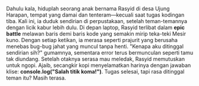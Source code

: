 Dahulu kala, hiduplah seorang anak bernama Rasyid di desa Ujung Harapan, tempat yang damai dan tenteram—kecuali saat tugas kodingan tiba. Kali ini, ia duduk sendirian di perpustakaan, setelah teman-temannya dengan licik kabur lebih dulu. Di depan laptop, Rasyid terlibat dalam **epic battle** melawan baris demi baris kode yang semakin mirip teka-teki Mesir kuno. Dengan setiap ketikan, ia merasa seperti prajurit yang berusaha menebas bug-bug jahat yang muncul tanpa henti. "Kenapa aku ditinggal sendirian sih?" gumamnya, sementara error terus bermunculan seperti tamu tak diundang. Setelah otaknya serasa mau meledak, Rasyid memutuskan untuk ngopi. Ajaib, secangkir kopi menyelamatkan harinya dengan jawaban klise: **console.log("Salah titik koma!")**. Tugas selesai, tapi rasa ditinggal teman itu? Masih terasa.